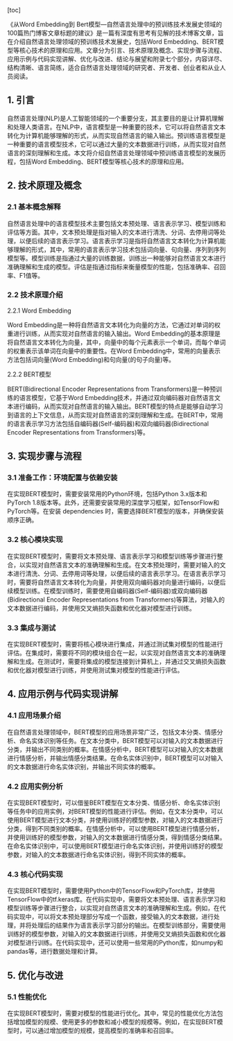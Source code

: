 
[toc]                    
                
                
《从Word Embedding到 Bert模型—自然语言处理中的预训练技术发展史领域的100篇热门博客文章标题的建议》是一篇有深度有思考有见解的技术博客文章，旨在介绍自然语言处理领域的预训练技术发展史，包括Word Embedding、BERT模型等核心技术的原理和应用。文章分为引言、技术原理及概念、实现步骤与流程、应用示例与代码实现讲解、优化与改进、结论与展望和附录七个部分，内容详尽、结构清晰、语言简练，适合自然语言处理领域的研究者、开发者、创业者和从业人员阅读。

## 1. 引言

自然语言处理(NLP)是人工智能领域的一个重要分支，其主要目的是让计算机理解和处理人类语言。在NLP中，语言模型是一种重要的技术，它可以将自然语言文本转化为计算机能够理解的形式，从而实现自然语言的输入输出。预训练语言模型是一种重要的语言模型技术，它可以通过大量的文本数据进行训练，从而实现对自然语言的深刻理解和生成。本文将介绍自然语言处理领域中预训练语言模型的发展历程，包括Word Embedding、BERT模型等核心技术的原理和应用。

## 2. 技术原理及概念

### 2.1 基本概念解释

自然语言处理中的语言模型技术主要包括文本预处理、语言表示学习、模型训练和评估等方面。其中，文本预处理是指对输入的文本进行清洗、分词、去停用词等处理，以便后续的语言表示学习。语言表示学习是指将自然语言文本转化为计算机能够理解的形式，其中，常用的语言表示学习技术包括词向量、句向量、序列到序列模型等。模型训练是指通过大量的训练数据，训练出一种能够对自然语言文本进行准确理解和生成的模型。评估是指通过指标来衡量模型的性能，包括准确率、召回率、F1值等。

### 2.2 技术原理介绍

2.2.1 Word Embedding

Word Embedding是一种将自然语言文本转化为向量的方法，它通过对单词的权重进行训练，从而实现对自然语言的输入输出。Word Embedding的基本原理是将自然语言文本转化为向量，其中，向量中的每个元素表示一个单词，而每个单词的权重表示该单词在向量中的重要性。在Word Embedding中，常用的向量表示方法包括词向量(Word Embedding)和句向量(的句子向量)等。

2.2.2 BERT模型

BERT(Bidirectional Encoder Representations from Transformers)是一种预训练的语言模型，它基于Word Embedding技术，并通过双向编码器对自然语言文本进行编码，从而实现对自然语言的输入输出。BERT模型的特点是能够自动学习到语言的上下文信息，从而实现对自然语言的深刻理解和生成。在BERT中，常用的语言表示学习方法包括自编码器(Self-编码器)和双向编码器(Bidirectional Encoder Representations from Transformers)等。

## 3. 实现步骤与流程

### 3.1 准备工作：环境配置与依赖安装

在实现BERT模型时，需要安装常用的Python环境，包括Python 3.x版本和PyTorch 1.8版本等。此外，还需要安装常用的深度学习框架，如TensorFlow和PyTorch等。在安装 dependencies 时，需要选择BERT模型的版本，并确保安装顺序正确。

### 3.2 核心模块实现

在实现BERT模型时，需要将文本预处理、语言表示学习和模型训练等步骤进行整合，以实现对自然语言文本的准确理解和生成。在文本预处理时，需要对输入的文本进行清洗、分词、去停用词等处理，以便后续的语言表示学习。在语言表示学习时，需要将自然语言文本转化为向量，并使用双向编码器对向量进行编码，以便后续模型训练。在模型训练时，需要使用自编码器(Self-编码器)或双向编码器(Bidirectional Encoder Representations from Transformers)等算法，对输入的文本数据进行编码，并使用交叉熵损失函数和优化器对模型进行训练。

### 3.3 集成与测试

在实现BERT模型时，需要将核心模块进行集成，并通过测试集对模型的性能进行评估。在集成时，需要将不同的模块组合在一起，以实现对自然语言文本的准确理解和生成。在测试时，需要将集成的模型连接到计算机上，并通过交叉熵损失函数和优化器对模型进行训练，并使用测试集对模型的性能进行评估。

## 4. 应用示例与代码实现讲解

### 4.1 应用场景介绍

在自然语言处理领域中，BERT模型的应用场景非常广泛，包括文本分类、情感分析、命名实体识别等任务。在文本分类中，BERT模型可以对输入的文本数据进行分类，并输出不同类别的概率。在情感分析中，BERT模型可以对输入的文本数据进行情感分析，并输出情感分类结果。在命名实体识别中，BERT模型可以对输入的文本数据进行命名实体识别，并输出不同实体的概率。

### 4.2 应用实例分析

在实现BERT模型时，可以借鉴BERT模型在文本分类、情感分析、命名实体识别等任务中的应用实例，对BERT模型的性能进行评估。例如，在文本分类中，可以使用BERT模型进行文本分类，并使用训练好的模型参数，对输入的文本数据进行分类，得到不同类别的概率。在情感分析中，可以使用BERT模型进行情感分析，并使用训练好的模型参数，对输入的文本数据进行情感分类，得到情感分类结果。在命名实体识别中，可以使用BERT模型进行命名实体识别，并使用训练好的模型参数，对输入的文本数据进行命名实体识别，得到不同实体的概率。

### 4.3 核心代码实现

在实现BERT模型时，需要使用Python中的TensorFlow和PyTorch库，并使用TensorFlow中的tf.keras库。在代码实现中，需要将文本预处理、语言表示学习和模型训练等步骤进行整合，以实现对自然语言文本的准确理解和生成。例如，在代码实现中，可以将文本预处理部分写成一个函数，接受输入的文本数据，进行处理，并将处理后的结果作为语言表示学习部分的输出。在模型训练部分，需要使用训练好的模型参数，对输入的文本数据进行训练，并使用交叉熵损失函数和优化器对模型进行训练。在代码实现中，还可以使用一些常用的Python库，如numpy和pandas等，进行数据处理和计算。

## 5. 优化与改进

### 5.1 性能优化

在实现BERT模型时，需要对模型的性能进行优化。其中，常见的性能优化方法包括增加模型的规模、使用更多的参数和减小模型的规模等。例如，在实现BERT模型时，可以通过增加模型的规模，提高模型的准确率和召回率。

